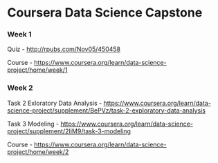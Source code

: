 # Coursera Data Science Capstone

### Week 1

Quiz - http://rpubs.com/Nov05/450458

Course - https://www.coursera.org/learn/data-science-project/home/week/1

### Week 2

Task 2 Exloratory Data Analysis - https://www.coursera.org/learn/data-science-project/supplement/BePVz/task-2-exploratory-data-analysis

Task 3 Modeling - https://www.coursera.org/learn/data-science-project/supplement/2IiM9/task-3-modeling

Course - https://www.coursera.org/learn/data-science-project/home/week/2



